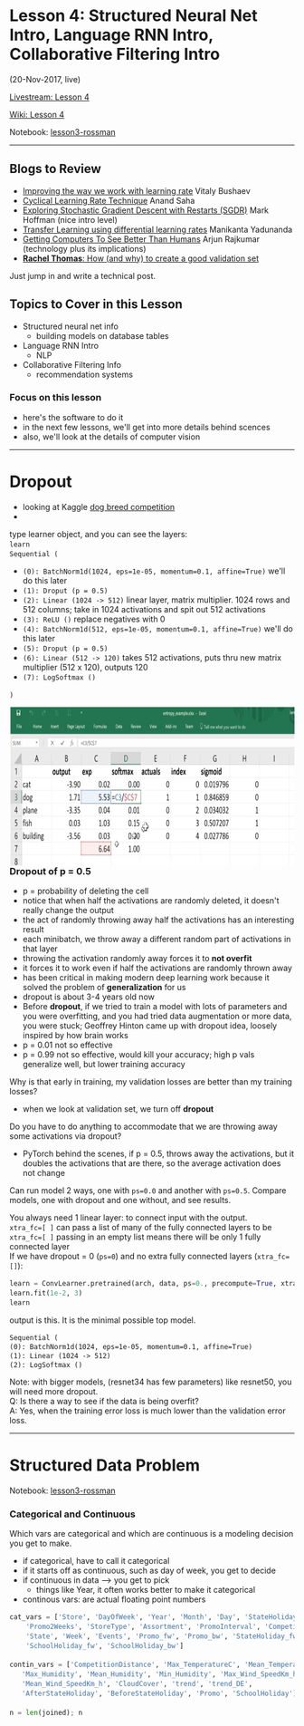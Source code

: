 # Lesson 4:  Structured Neural Net Intro, Language RNN Intro, Collaborative Filtering Intro
(20-Nov-2017, live)  

[Livestream: Lesson 4](https://www.youtube.com/watch?v=gbceqO8PpBg&feature=youtu.be)
 
[Wiki: Lesson 4](http://forums.fast.ai/t/wiki-lesson-4/8112)

Notebook:  [lesson3-rossman](https://github.com/fastai/fastai/blob/master/courses/dl1/lesson3-rossman.ipynb)

---

## Blogs to Review
* [Improving the way we work with learning rate](https://techburst.io/improving-the-way-we-work-with-learning-rate-5e99554f163b) Vitaly Bushaev
* [Cyclical Learning Rate Technique](http://teleported.in/posts/cyclic-learning-rate/) Anand Saha
* [Exploring Stochastic Gradient Descent with Restarts (SGDR)](https://medium.com/38th-street-studios/exploring-stochastic-gradient-descent-with-restarts-sgdr-fa206c38a74e) Mark Hoffman (nice intro level)
* [Transfer Learning using differential learning rates](https://towardsdatascience.com/transfer-learning-using-differential-learning-rates-638455797f00) Manikanta Yadunanda
* [Getting Computers To See Better Than Humans](https://medium.com/@ArjunRajkumar/getting-computers-to-see-better-than-humans-346d96634f73) Arjun Rajkumar (technology plus its implications)
* [**Rachel Thomas**:  How (and why) to create a good validation set](http://www.fast.ai/2017/11/13/validation-sets/)

Just jump in and write a technical post.

## Topics to Cover in this Lesson
* Structured neural net info
  - building models on database tables
* Language RNN Intro
  - NLP
* Collaborative Filtering Info
  - recommendation systems

### Focus on this lesson 
- here's the software to do it
- in the next few lessons, we'll get into more details behind scences
- also, we'll look at the details of computer vision

---
# Dropout
- looking at Kaggle [dog breed competition](https://www.kaggle.com/c/dog-breed-identification)
- 
type learner object, and you can see the layers:  
`learn`  
`Sequential (`
- `(0): BatchNorm1d(1024, eps=1e-05, momentum=0.1, affine=True)` we'll do this later
- `(1): Droput (p = 0.5)` 
- `(2): Linear (1024 -> 512)`  linear layer, matrix multiplier.  1024 rows and 512 columns; take in 1024 activations and spit out 512 activations  
- `(3): ReLU ()`  replace negatives with 0
- `(4): BatchNorm1d(512, eps=1e-05, momentum=0.1, affine=True)` we'll do this later
- `(5): Droput (p = 0.5)`
- `(6): Linear (512 -> 120)` takes 512 activations, puts thru new matrix multiplier (512 x 120), outputs 120
- `(7): LogSoftmax () `  

`)`

<img src="../images/softmax.png" align="left" height="280" width="700" >   <br> <br>

### Dropout of p = 0.5
- p = probability of deleting the cell
- notice that when half the activations are randomly deleted, it doesn't really change the output 
- the act of randomly throwing away half the activations has an interesting result
- each minibatch, we throw away a different random part of activations in that layer
- throwing the activation randomly away forces it to **not overfit**
- it forces it to work even if half the activations are randomly thrown away
- has been critical in making modern deep learning work because it solved the problem of **generalization** for us
- dropout is about 3-4 years old now
- Before **dropout**, if we tried to train a model with lots of parameters and you were overfitting, and you had tried data augmentation or more data, you were stuck; Geoffrey Hinton came up with dropout idea, loosely inspired by how brain works
- p = 0.01 not so effective
- p = 0.99 not so effective, would kill your accuracy; high p vals generalize well, but lower training accuracy

Why is that early in training, my validation losses are better than my training losses?  
- when we look at validation set, we turn off **dropout**  

Do you have to do anything to accommodate that we are throwing away some activations via dropout?  
- PyTorch behind the scenes, if p = 0.5, throws away the activations, but it doubles the activations that are there, so the average activation does not change  

Can run model 2 ways, one with `ps=0.0` and another with `ps=0.5`.  Compare models, one with dropout and one without, and see results.  

You always need 1 linear layer: to connect input with the output.  
`xtra_fc=[ ]` can pass a list of many of the fully connected layers to be  
`xtra_fc=[ ]` passing in an empty list means there will be only 1 fully connected layer  
If we have dropout = 0 (`ps=0`) and no extra fully connected layers (`xtra_fc=[]`):  
```python
learn = ConvLearner.pretrained(arch, data, ps=0., precompute=True, xtra_fc=[] )
learn.fit(1e-2, 3) 
learn
```  
output is this.  It is the minimal possible top model.    
```
Sequential (
(0): BatchNorm1d(1024, eps=1e-05, momentum=0.1, affine=True)
(1): Linear (1024 -> 512)
(2): LogSoftmax ()
```  
Note:  with bigger models, (resnet34 has few parameters) like resnet50, you will need more dropout.  
Q:  Is there a way to see if the data is being overfit?  
A:  Yes, when the training error loss is much lower than the validation error loss.  

---
# Structured Data Problem
Notebook:  [lesson3-rossman](https://github.com/fastai/fastai/blob/master/courses/dl1/lesson3-rossman.ipynb)

### Categorical and Continuous
Which vars are categorical and which are continuous is a modeling decision you get to make.  
- if categorical, have to call it categorical
- if it starts off as continuous, such as day of week, you get to decide
- if continuous in data --> you get to pick
  - things like Year, it often works better to make it categorical
- continous vars: are actual floating point numbers
  
```python
cat_vars = ['Store', 'DayOfWeek', 'Year', 'Month', 'Day', 'StateHoliday', 'CompetitionMonthsOpen',
    'Promo2Weeks', 'StoreType', 'Assortment', 'PromoInterval', 'CompetitionOpenSinceYear', 'Promo2SinceYear',
    'State', 'Week', 'Events', 'Promo_fw', 'Promo_bw', 'StateHoliday_fw', 'StateHoliday_bw',
    'SchoolHoliday_fw', 'SchoolHoliday_bw']

contin_vars = ['CompetitionDistance', 'Max_TemperatureC', 'Mean_TemperatureC', 'Min_TemperatureC',
   'Max_Humidity', 'Mean_Humidity', 'Min_Humidity', 'Max_Wind_SpeedKm_h', 
   'Mean_Wind_SpeedKm_h', 'CloudCover', 'trend', 'trend_DE',
   'AfterStateHoliday', 'BeforeStateHoliday', 'Promo', 'SchoolHoliday']

n = len(joined); n
```










